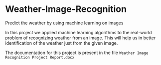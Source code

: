 # Weather-Image-Recognition
Predict the weather by using machine learning on images

In this project we applied machine learning algorithms to the real-world problem of recognizing weather from an image. This will help us in better identification of the weather just from the given image.


The documentation for this project is present in the file `Weather Image Recognition Project Report.docx`
